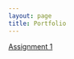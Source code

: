 ```yaml
---
layout: page
title: Portfolio
---
```

[Assignment 1](https://menyw.github.io/2019/10/21/assignment-1/)
